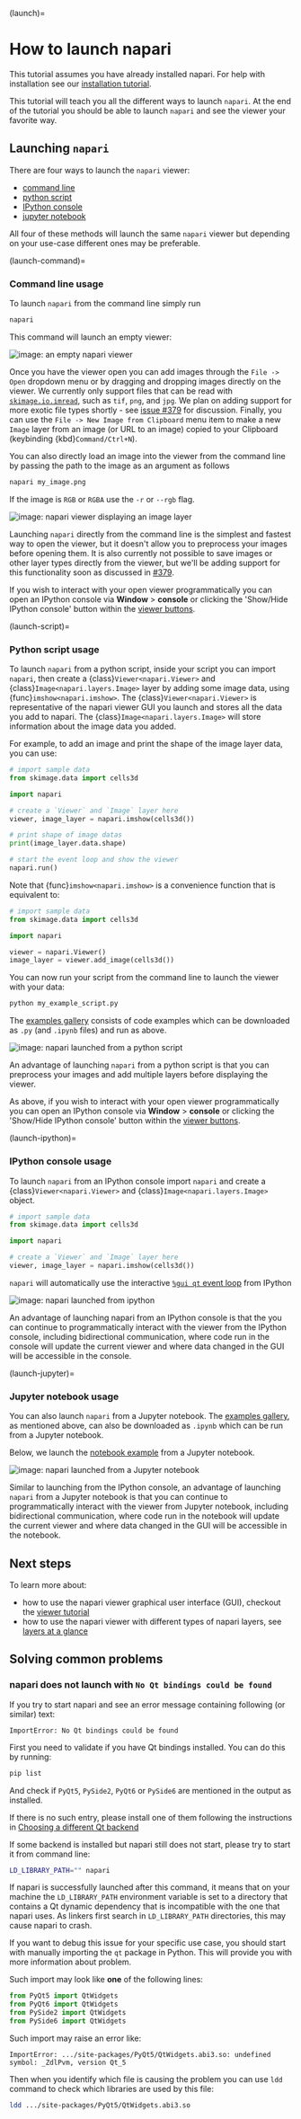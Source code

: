 (launch)=
# How to launch napari

This tutorial assumes you have already installed napari.
For help with installation see our [installation tutorial](napari-installation).

This tutorial will teach you all the different ways to launch `napari`.
At the end of the tutorial you should be able to launch `napari` and see the viewer your favorite way.

## Launching `napari`

There are four ways to launch the `napari` viewer:

- [command line](launch-command)
- [python script](launch-script)
- [IPython console](launch-ipython)
- [jupyter notebook](launch-jupyter)

All four of these methods will launch the same `napari` viewer
but depending on your use-case different ones may be preferable.

(launch-command)=

### Command line usage

To launch `napari` from the command line simply run

```sh
napari
```

This command will launch an empty viewer:

![image: an empty napari viewer](../../_static/images/launch_cli_empty.png)

Once you have the viewer open you can add images through the `File -> Open` dropdown menu
or by dragging and dropping images directly on the viewer. We currently only support files that can be read with [`skimage.io.imread`](https://scikit-image.org/docs/dev/api/skimage.io.html#skimage.io.imread),
such as `tif`, `png`, and `jpg`.  We plan on adding support for more exotic file types shortly - see [issue #379](https://github.com/napari/napari/issues/379) for discussion. Finally, you can use the `File -> New Image from Clipboard` menu item to make a new `Image` layer from an image (or URL to an image) copied to your Clipboard (keybinding {kbd}`Command/Ctrl+N`).

You can also directly load an image into the viewer from the command line by passing the path to the image as an argument as follows

```sh
napari my_image.png
```

If the image is `RGB` or `RGBA` use the `-r` or `--rgb` flag.

![image: napari viewer displaying an image layer](../../_static/images/launch_cli_image.png)

Launching `napari` directly from the command line is the simplest and fastest way to open the viewer,
but it doesn't allow you to preprocess your images before opening them.
It is also currently not possible to save images or other layer types directly from the viewer,
but we'll be adding support for this functionality soon as discussed in [#379](https://github.com/napari/napari/issues/379).

If you wish to interact with your open viewer programmatically you can open an IPython
console via **Window** > **console** or clicking the 'Show/Hide IPython console' button
within the [viewer buttons](viewer-layout).

(launch-script)=

### Python script usage

To launch `napari` from a python script, inside your script you can import `napari`,
then create a {class}`Viewer<napari.Viewer>` and {class}`Image<napari.layers.Image>`
layer by adding some image data, using {func}`imshow<napari.imshow>`.
The {class}`Viewer<napari.Viewer>` is representative of the napari viewer GUI
you launch and stores all the data you add to napari. The
{class}`Image<napari.layers.Image>` will store information about the image data
you added.

For example, to add an image and print the shape of the image layer data,
you can use:

```python
# import sample data
from skimage.data import cells3d

import napari

# create a `Viewer` and `Image` layer here
viewer, image_layer = napari.imshow(cells3d())

# print shape of image datas
print(image_layer.data.shape)

# start the event loop and show the viewer
napari.run()
```

Note that {func}`imshow<napari.imshow>` is a convenience function that is
equivalent to:

```python
# import sample data
from skimage.data import cells3d

import napari

viewer = napari.Viewer()
image_layer = viewer.add_image(cells3d())
```

You can now run your script from the command line to launch the viewer with your data:

```sh
python my_example_script.py
```

The [examples gallery](../../gallery) consists of code examples which can be
downloaded as `.py` (and `.ipynb` files) and run as above.

![image: napari launched from a python script](../../_static/images/launch_script.png)

An advantage of launching `napari` from a python script
is that you can preprocess your images and add multiple layers before displaying the viewer.

As above, if you wish to interact with your open viewer programmatically you can open
an IPython console via **Window** > **console** or clicking the 'Show/Hide IPython
console' button within the [viewer buttons](viewer-layout).

(launch-ipython)=

### IPython console usage

To launch `napari` from an IPython console import `napari` and create a
{class}`Viewer<napari.Viewer>` and {class}`Image<napari.layers.Image>` object.

```python
# import sample data
from skimage.data import cells3d

import napari

# create a `Viewer` and `Image` layer here
viewer, image_layer = napari.imshow(cells3d())
```

`napari` will automatically use the interactive [`%gui qt` event
loop](https://ipython.readthedocs.io/en/stable/config/eventloops.html#integrating-with-gui-event-loops)
from IPython

![image: napari launched from ipython](../../_static/images/launch_ipython.png)

An advantage of launching napari from an IPython console
is that the you can continue to programmatically interact with the viewer from the IPython console,
including bidirectional communication, where code run in the console will update the current viewer
and where data changed in the GUI will be accessible in the console.

(launch-jupyter)=

### Jupyter notebook usage

You can also launch `napari` from a Jupyter notebook. The
[examples gallery](../../gallery), as mentioned above, can also be downloaded as
`.ipynb` which can be run from a Jupyter notebook.

Below, we launch the [notebook example](https://github.com/napari/napari/blob/main/examples/notebook.ipynb) from a Jupyter notebook.

![image: napari launched from a Jupyter notebook](../../_static/images/launch_jupyter.png)

Similar to launching from the IPython console,
an advantage of launching `napari` from a Jupyter notebook
is that you can continue to programmatically interact with the viewer from Jupyter notebook,
including bidirectional communication, where code run in the notebook will update the current viewer
and where data changed in the GUI will be accessible in the notebook.

## Next steps

To learn more about:

* how to use the napari viewer graphical user interface (GUI),
  checkout the [viewer tutorial](viewer-tutorial)
* how to use the napari viewer with different types of napari layers, see
  [layers at a glance](layers-glance)


## Solving common problems

### napari does not launch with `No Qt bindings could be found`

If you try to start napari and see an error message containing following (or similar) text:

```
ImportError: No Qt bindings could be found
```

First you need to validate if you have Qt bindings installed. You can do this by running:

```bash
pip list
```

And check if `PyQt5`, `PySide2`, `PyQt6` or `PySide6` are mentioned in the output as installed.

If there is no such entry, please install one of them following the instructions
in [Choosing a different Qt backend](choosing-qt-backend)

If some backend is installed but napari still does not start, please try to start it from command line:

```bash
LD_LIBRARY_PATH="" napari
```

If napari is successfully launched after this command, it means that on your machine
the `LD_LIBRARY_PATH` environment variable is set to a directory that contains
a Qt dynamic dependency that is incompatible with the one that napari uses.
As linkers first search in `LD_LIBRARY_PATH` directories, this may cause napari to crash.


If you want to debug this issue for your specific use case, you 
should start with manually importing the `qt` package in Python.
This will provide you with more information about problem. 

Such import may look like **one** of the following lines:

```python
from PyQt5 import QtWidgets
from PyQt6 import QtWidgets
from PySide2 import QtWidgets
from PySide6 import QtWidgets
```

Such import may raise an error like:

```
ImportError: .../site-packages/PyQt5/QtWidgets.abi3.so: undefined symbol: _ZdlPvm, version Qt_5
```

Then when you identify which file is causing the problem you can use `ldd` command
to check which libraries are used by this file:

```bash
ldd .../site-packages/PyQt5/QtWidgets.abi3.so
```
